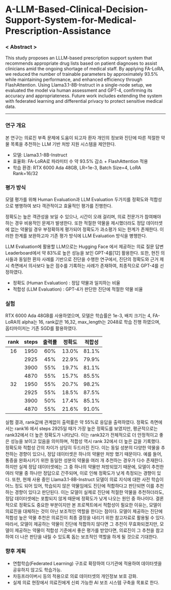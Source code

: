 # A-LLM-Based-Clinical-Decision-Support-System-for-Medical-Prescription-Assistance

### < Abstract >

  This study proposes an LLLM-based prescription support system that recommends appropriate drug lists based on patient diagnoses to assist clinicians amid the ongoing shortage of medical staff. By applying FA-LoRA, we reduced the number of trainable parameters by approximately 93.5% while maintaining performance, and enhanced efficiency through FlashAttention. Using Llama3.1-8B-Instruct in a single-node setup, we evaluated the model via human assessment and GPT-4, confirming its accuracy and appropriateness. Future work includes extending the system with federated learning and differential privacy to protect sensitive medical data.
 
---

### 연구 개요
본 연구는 의료진 부족 문제에 도움이 되고자 환자 개인의 정보와 진단에 따른 적절한 약물 목록을 추천하는 LLM 기반 처방 지원 시스템을 제안한다. 
- 모델: Llama3.1-8B-Instruct
- 효율화: FA-LoRA로 파라미터 수 약 93.5% 감소 + FlashAttention 적용
- 학습 환경: RTX 6000 Ada 48GB, LR=1e-3, Batch Size=4, LoRA Rank=16/32


### 평가 방식
모델 평가를 위해 Human Evaluation과 LLM Evaluation 두가지를 정확도와 적합성으로 병행하여 보다 객관적이고 효율적인 평가를 진행한다.

정확도는 높은 객관성을 보일 수 있으나, 시간이 오래 걸리며, 의료 전문가가 참여해야 하는 경우 비용적인 문제가 발생한다. 또한 적절한 약물을 제시했더라도 정답 데이터셋에 없는 약물일 경우 부정확하게 평가되어 정확도가 과소평가 되는 한계가 존재한다. 이러한 한계를 보완하고자 기존 평가 방식에 LLM Evaluation 방식을 병행한다.

LLM Evaluation에 활용할 LLM으로는 Hugging Face 에서 제공하는 의료 질문 답변 Leaderboard에서 약 83%로 높은 성능을 보인 GPT-4를[12] 활용한다. 또한, 현진 의사들과 동일한 환자 사례를 기반으로 진단을 수행한 연구에서, 진단의 정확도와 근거 제시 측면에서 의사보다 높은 점수를 기록하는 사례가 존재하여, 최종적으로 GPT-4를 선정하였다.

- 정확도 (Human Evaluation) : 정답 약물과 일치하는 비율
- 적합성 (LLM Evaluation) : GPT-4가 판단한 진단에 적절한 약물 비율

### 실험 
RTX 6000 Ada 48GB를 사용하였으며, 모델은 학습률은 1e-3, 배치 크기는 4, FA-LoRA의 alpha는 16, rank값은 16,32, max_length는 2048로 학습 진행 하였으며, 옵티마이저는 기존 SGD를 활용하였다.


|  rank  | steps | 출력률 | 정확도 | 적합성 |
|:------:|:-----:|:------:|:------:|:------:|
|  16    | 1950  |  60%   | 13.0%  | 81.1%  |
|        | 2925  |  45%   | 22.9%  | 79.9%  |
|        | 3900  |  55%   | 19.7%  | 81.1%  |
|        | 4870  |  55%   | 15.7%  | 85.5%  |
|  32    | 1950  |  55%   | 20.7%  | 98.2%  |
|        | 2925  |  55%   | 18.5%  | 87.5%  |
|        | 3900  |  50%   | 17.4%  | 85.1%  |
|        | 4870  |  55%   | 21.6%  | 91.0%  |

실험 결과, rank값에 관계없이 출력률은 약 55%로 응답을 출력하였다. 정확도 측면에서는 rank16 에서 steps 2925일 때가 가장 높은 정확도를 보였지만, 평균적으로는 rank32에서 더 높은 정확도가 나타났다. 이는 rank32가 전체적으로 더 안정적이고 좋은 성능을 보이고 있음을 의미하며, 적합성 역시 rank 32에서 더 높은 값을 기록했다.
정확도와 적합성 간의 차이가 상당히 두드러진 진다. 이는 동일 성분의 다양한 약물을 추천하는 경향이 있으나, 정답 데이터셋은 하나의 약물만 처방 했기 때문이다. 예를 들어, 통증을 완화시키기 위한 동일한 성분의 약물을 여러 개 추천하는 경우가 다수 존재한다. 하지만 실제 정답 데이터셋에는 그 중 하나의 약물만 처방되었기 때문에, 모델이 추천한 여러 약물 중 하나만 정답으로 간주되며, 이로 인해 정확도가 낮게 측정되는 경향이 있다.
또한, 현재 사용 중인 Llama3.1-8B-Instruct 모델이 의료 지식에 대한 사전 학습이 어느 정도 되어 있어, 학습되지 않은 약물임에도 진단에 적합하다고 판단되면 이를 추천하는 경향이 있다고 판단된다. 이는 모델이 실제로 진단에 적절한 약물을 추천하더라도, 정답 데이터셋에는 포함되지 않게 때문에 정확도가 낮게 나오는 원인 중 하나이다.
결론적으로 정확도도 중요한 부분이지만 본 프로젝트에서 적합성이 필요한 이유는, 모델이 의료진을 대체하는 것이 아닌 보조적인 역할을 한다는 점이다. 모델이 제공하는 진단에 적합성 높은 약물 추천은 의료진이 최종 결정을 내리기 위한 참고자료로 활용될 수 있다. 따라서, 모델이 제공하는 약물이 진단에 적합하지 않다면 그 추천이 무효화되겠지만, 모델이 제공하는 약물이 적합성 기준에서 좋은 평가를 받았다면, 의료진이 그 추천을 참고하여 더 나은 판단을 내릴 수 있도록 돕는 보조적인 역할을 하게 될 것으로 기대한다.

### 향후 계획
- 연합학습(Federated Learning) 구조로 확장하여 다기관에 적용하여 데이터셋을 공유하지 않고도 학습가능.
- 차등프라이버시 등의 적용으로 의료 데이터셋의 개인정보 보호 강화.
- 실제 의료 현장에서 의료진에게 신뢰 가능한 AI 보조 시스템 구축을 목표로 한다.
